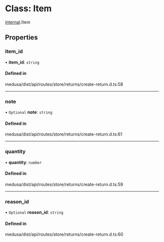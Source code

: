 # Class: Item

[internal](../modules/internal-41.md).Item

## Properties

### item\_id

• **item\_id**: `string`

#### Defined in

medusa/dist/api/routes/store/returns/create-return.d.ts:58

___

### note

• `Optional` **note**: `string`

#### Defined in

medusa/dist/api/routes/store/returns/create-return.d.ts:61

___

### quantity

• **quantity**: `number`

#### Defined in

medusa/dist/api/routes/store/returns/create-return.d.ts:59

___

### reason\_id

• `Optional` **reason\_id**: `string`

#### Defined in

medusa/dist/api/routes/store/returns/create-return.d.ts:60
